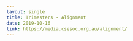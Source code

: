 ```yaml
---
layout: single
title: Trimesters - Alignment
date: 2019-10-16
link: https://media.csesoc.org.au/alignment/
---
```

